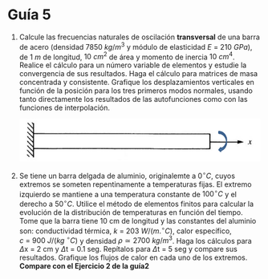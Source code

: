 # Guía 5

1. Calcule las frecuencias naturales de oscilación **transversal** de una
barra de acero (densidad $7850~kg/m^3$ y módulo de elasticidad 
$E~=~210~GPa$), de $1~m$ de longitud, $10~cm^2$ de área y momento de inercia
$10~cm^4$. Realice el cálculo para un número variable de
elementos y estudie la convergencia de sus resultados. Haga el cálculo
para matrices de masa concentrada y consistente. Grafique los
desplazamientos verticales en función de la posición para los tres primeros modos
normales, usando tanto directamente los resultados de las autofunciones 
como con las funciones de interpolación.

    ![Imagen 5-1](./img/img-5-1.png "Ejercicio 5-1")

1. Se tiene un barra delgada de aluminio, originalemte a $0^\circ C$, cuyos extremos se someten repentinamente a temperaturas fijas. El extremo izquierdo se mantiene a una temperatura constante de $100^\circ C$ y el derecho a $50^\circ C$. Utilice el método de elementos finitos para calcular la evolución de la distribución de temperaturas en función del tiempo. Tome que la barra tiene 10 cm de longitud y las constantes del aluminio son: conductividad térmica, $k~=~203~W/(m.^\circ C)$, calor específico, $c~=~900~J/(kg~^\circ C)$ y densidad $\rho≃2700~kg/m^3$. Haga los cálculos para $\Delta$x = 2 cm y $\Delta$t = 0.1 seg. 
Repítalos para $\Delta$t = 5 seg y compare sus resultados.
Grafique los flujos de calor en cada uno de los extremos.
**Compare con el Ejercicio 2 de la guía2**
